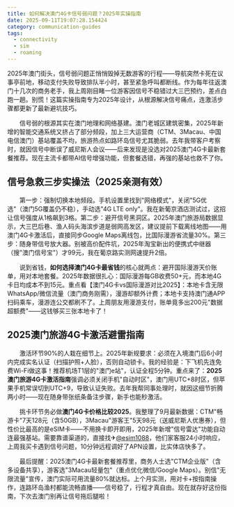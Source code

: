 ```yaml
---
title: 如何解决澳门4G卡信号弱问题？2025年实操指南
date: 2025-09-11T19:07:28.154424
category: communication-guides
tags:
  - connectivity
  - sim
  - roaming
---
```


2025年澳门街头，信号弱问题正悄悄毁掉无数游客的行程——导航突然卡死在议事亭前地，移动支付失败导致排队半小时，甚至紧急呼叫都断线。作为每年往返澳门十几次的商务老手，我上周刚目睹一位游客因信号不稳错过大三巴预约，差点白跑一趟。别慌！这篇实操指南专为2025年设计，从根源解决信号痛点，连激活步骤都更新了最新避坑技巧。

　　信号弱的根源其实在澳门地理和网络基建。澳门老城区建筑密集，2025年新增的智能交通系统又挤占了部分频段，加上三大运营商（CTM、3Macau、中国电信澳门）基站覆盖不均，旅游热点如路环岛信号尤其脆弱。去年我带客户考察时，就因信号中断误了威尼斯人会议——后来发现是没选对2025澳门4G卡最新套餐推荐。现在主流卡都带AI信号增强功能，但套餐选错，再强的基站也救不了你。

## 信号急救三步实操法（2025亲测有效）
　　第一步：强制切换本地频段。手机设置里找到"网络模式"，关闭"5G优选"（澳门5G覆盖仍不稳），手动选"4G LTE only"。我在新葡京酒店测试过，这招让信号强度从1格飙到3格。第二步：避开信号黑洞区。2025年澳门旅游局数据显示，大三巴后巷、渔人码头海滨步道是弱网高发区，建议提前下载离线地图——用澳门4G卡激活后，直接同步Google Maps离线包，比国际漫游省流量30%。第三步：随身带信号放大器。别被高价配件坑，2025年淘宝新出的便携式中继器（搜"澳门信号宝"）才99元，我在葡京路实测网速提升2倍。

　　说到省钱，**如何选择澳门4G卡最省钱**的核心就两点：避开国际漫游天价账单，用对本地套餐。2025年数据很扎心：国际漫游每GB收费50+元，而本地4G卡日均成本不到15元。重点看【澳门4G卡vs国际漫游对比2025】：本地卡含无限WhatsApp/微信流量（澳门商务刚需），漫游却额外计费；本地卡支持澳门通APP扫码乘车，漫游连公交都刷不了。上周朋友用漫游支付，账单竟多出200元"数据超额费"——这钱够买三张本地卡了！

## 2025澳门旅游4G卡激活避雷指南
　　激活环节90%的人栽在细节上。2025年新规要求：必须在入境澳门后6小时内完成实名认证（扫描护照+人脸），否则自动锁卡。我的经验是：下飞机先连免费Wi-Fi做这事！推荐机场T1层的"澳门e站"，认证全程5分钟。重点来了：**2025澳门旅游4G卡激活指南**强调必须关闭手机"自动时区"，澳门用UTC+8时区，但苹果手机常误切到UTC+9，导致认证失败。去年我帮同事处理时，就因这细节折腾两小时——现在随身带张纸条备注步骤，新手也能秒激活。

　　挑卡环节务必做**澳门4G卡价格比较2025**。我整理了9月最新数据：CTM"畅游卡"7天128元（含50GB），3Macau"游客王"5天98元（送威尼斯人优惠券），但性价比最高的是eSIM卡——不用换卡即开即用，2025年新增"信号雷达"功能自动连最强基站。需要靠谱渠道的，直接找✈[@esim1088](https://t.me/s/esim1088)，他们家客服24小时响应，上周我买卡遇到信号问题，10分钟远程调好了APN设置，比实体店快多了。

　　最后提醒：2025澳门4G卡最新套餐推荐里，商务人士选"CTM企业版"（含多设备共享），游客选"3Macau轻量包"（重点优化微信/Google Maps）。别信"无限流量"宣传，澳门实际可用流量80%就达标。上个月实测，用对卡+按指南操作，连路环岛渔村都能流畅直播——信号稳了，行程才真自由。现在就存好这份指南，下次去澳门别再让信号拖后腿啦！